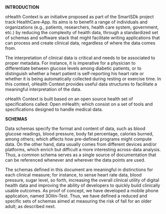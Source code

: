 **INTRODUCTION** 

oHealth Context is an initiative proposed as part of the SmartSDk project track HealthCare-App. Its aims is to benefit a range of individuals and organizations (e.g., patients, researchers, health care system, government, etc.) by reducing the complexity of health data, through a standardized set of schemas and software stack that might facilitate writing applications that can process and create clinical data, regardless of where the data comes from.

The interpretation of clinical data is critical and needs to be associated to proper metadata. For instance, it is imperative for a physician to differentiate between glucose levels among diabetic patients, or to distinguish whether a heart patient is self-reporting his heart rate or whether it is being automatically collected during resting or exercise time. In this context, oHealth Context provides useful data structures to facilitate a meaningful interpretation of the data. 

oHealth Context is built based on an open source health set of specifications called: Open mHealth; which consist on a set of tools and specifications designed to handle medical data. 

**SCHEMAS**

Data schemas specify the format and content of data, such as blood glucose readings, blood pressure, body fat percentage, calories burned, among others; which affects how pre-defined programs might compute data. On the other hand, data usually comes from different devices and/or platforms, which enrich but difficult a more interesting across-data analysis. Thus, a common schema serves as a single source of documentation that can be referenced whenever and wherever the data points are used.

The schemas defined in this document are meaningful in distinctions for each clinical measure; for instance, to sense heart rate data, blood pressure, sugar level, so forth, increasing the overall clinical utility of digital health data and improving the ability of developers to quickly build clinically usable outcomes. As proof of concept, we have developed a mobile phone application, named 3Ollin-Test. Thus, we have defined a reduced and specific sets of schemas aimed at measuring the risk of fall for an older adult; as described next.
